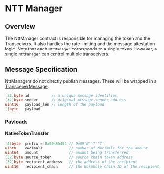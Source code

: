 # NTT Manager

## Overview

The NttManager contract is responsible for managing the token and the Transceivers. It also handles the rate-limiting and the message attestation logic. Note that each `NttManager` corresponds to a single token. However, a single `NttManager` can control multiple transceivers.

## Message Specification

NttManagers do not directly publish messages. These will be wrapped in a [TransceiverMessage](./Transceiver.md#transceivermessage).

```go
[32]byte id          // a unique message identifier
[32]byte sender      // original message sender address
uint16   payload_len // length of the payload
[]byte   payload
```

### Payloads

#### NativeTokenTransfer

```go
[4]byte  prefix = 0x994E5454 // 0x99'N''T''T'
uint8    decimals            // number of decimals for the amount
uint64   amount              // amount being transferred
[32]byte source_token        // source chain token address
[32]byte recipient_address   // the address of the recipient
uint16   recipient_chain     // the Wormhole Chain ID of the recipient
```

